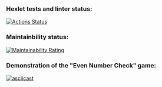 ### Hexlet tests and linter status:
[![Actions Status](https://github.com/MetaSveta/python-project-49/actions/workflows/hexlet-check.yml/badge.svg)](https://github.com/MetaSveta/python-project-49/actions)

### Maintainbility status:
[![Maintainability Rating](https://sonarcloud.io/api/project_badges/measure?project=MetaSveta_python-project-49&metric=sqale_rating)](https://sonarcloud.io/summary/new_code?id=MetaSveta_python-project-49)

### Demonstration of the "Even Number Check" game:
[![asciicast](https://asciinema.org/a/1WnlhIjKc2ppv7qfX1UDaTipk.svg)](https://asciinema.org/a/1WnlhIjKc2ppv7qfX1UDaTipk)